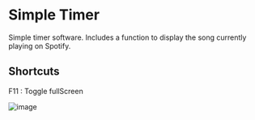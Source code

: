 # Simple Timer

Simple timer software.
Includes a function to display the song currently playing on Spotify.

## Shortcuts
F11 : Toggle fullScreen

![image](https://github.com/nyansii/SimpleTimer/assets/134614081/ad03f3ff-73fc-4011-96be-4adebbbe68da)